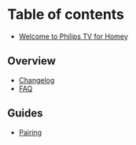 # Table of contents

* [Welcome to Philips TV for Homey](README.md)

## Overview

* [Changelog](overview/changelog.md)
* [FAQ](overview/faq.md)

## Guides

* [Pairing](guides/pairing.md)
